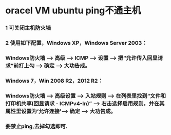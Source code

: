 # oracel VM ubuntu ping不通主机
### 1 可关闭主机防火墙
### 2 使用如下配置，Windows XP，Windows Server 2003：
### Windows防火墙 --> 高级 --> ICMP --> 设置 --> 把“允许传入回显请求”前打上勾 --> 确定 --> 大功告成。
### Windows 7，Win 2008 R2，2012 R2：
### Windows防火墙 --> 高级设置 --> 入站规则 --> 在列表里找到“文件和打印机共享(回显请求 - ICMPv4-In)” --> 右击选择启用规则，并在其属性里设置为‘允许连接'--> 确定 --> 大功告成。
### 要禁止ping,去掉勾选即可.